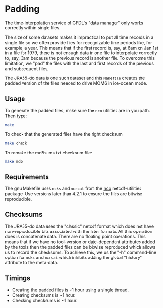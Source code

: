 # Padding 

The time-interpolation service of GFDL's "data manager" only works correctly
within single files.

The size of some datasets makes it impractical to put all time records in a
single file so we often provide files for recognizable time periods like, for
example, a year.
This means that if the first record is, say, at 6am on Jan 1st in a file for
1979, there is not enough data in one file to interpolate correctly to, say,
3am because the previous record is another file.
To overcome this limitation, we "pad" the files with the last and first records
of the previous and subsequent files.

The JRA55-do data is one such dataset and this `Makefile` creates the padded
version of the files needed to drive MOM6 in ice-ocean mode.

## Usage

To generate the padded files, make sure the `nco` utilities are in you path.
Then type:
```bash
make
```

To check that the generated files have the right checksum
```bash
make check
```

To remake the md5sums.txt checksum file:
```bash
make md5
```

## Requirements

The gnu Makefile uses `ncks` and `ncrcat` from the
[nco](http://nco.sourceforge.net/) netcdf-utilities package.
Use versions later than 4.2.1 to ensure the files are bitwise reproducible.

## Checksums

The JRA55-do data uses the "classic" netcdf format which does not have
non-reproducible bits associated with the later formats.
All this operation does is concatenate data. There are no floating point
operations.
This means that if we have no tool-version or date-dependent attributes added
by the tools then the padded files can be bitwise reproduced which allows us to
record the checksums.
To achieve this, we us the "-h" command-line option for `ncks` and `ncrcat`
which inhibits adding the global "history" attribute to the meta-data.

## Timings

- Creating the padded files is ~1 hour using a single thread.
- Creating checksums is ~1 hour.
- Checking checksums is ~1 hour.
